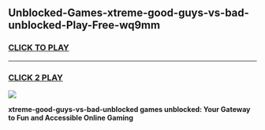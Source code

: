 
## Unblocked-Games-xtreme-good-guys-vs-bad-unblocked-Play-Free-wq9mm
<h3>
<a href="https://premium76.site?title=xtreme-good-guys-vs-bad-unblocked&ref=18A1">CLICK TO PLAY</a></h3>
<hr>

<h3>
<a href="https://premium76.site?title=xtreme-good-guys-vs-bad-unblocked&ref=18A1">CLICK 2 PLAY</a>
  
</h3>

<a href="https://premium76.site?title=xtreme-good-guys-vs-bad-unblocked&ref=18A1"><img src="https://clearcache.store/games.png"></a>


**xtreme-good-guys-vs-bad-unblocked games unblocked: Your Gateway to Fun and Accessible Online Gaming**
